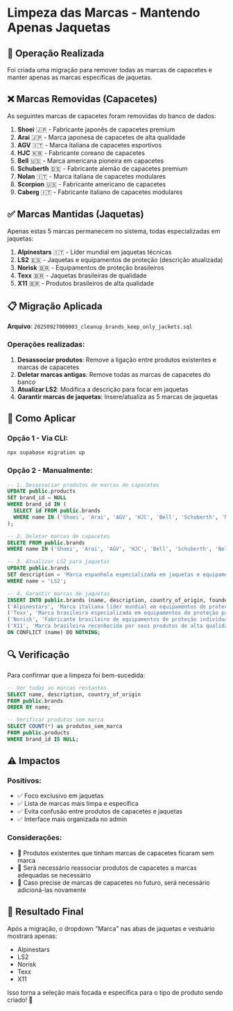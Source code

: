 # Limpeza das Marcas - Mantendo Apenas Jaquetas

## 🧹 Operação Realizada

Foi criada uma migração para remover todas as marcas de capacetes e manter apenas as marcas específicas de jaquetas.

## ❌ Marcas Removidas (Capacetes)

As seguintes marcas de capacetes foram removidas do banco de dados:

1. **Shoei** 🇯🇵 - Fabricante japonês de capacetes premium
2. **Arai** 🇯🇵 - Marca japonesa de capacetes de alta qualidade  
3. **AGV** 🇮🇹 - Marca italiana de capacetes esportivos
4. **HJC** 🇰🇷 - Fabricante coreano de capacetes
5. **Bell** 🇺🇸 - Marca americana pioneira em capacetes
6. **Schuberth** 🇩🇪 - Fabricante alemão de capacetes premium
7. **Nolan** 🇮🇹 - Marca italiana de capacetes modulares
8. **Scorpion** 🇺🇸 - Fabricante americano de capacetes
9. **Caberg** 🇮🇹 - Fabricante italiano de capacetes modulares

## ✅ Marcas Mantidas (Jaquetas)

Apenas estas 5 marcas permanecem no sistema, todas especializadas em jaquetas:

1. **Alpinestars** 🇮🇹 - Líder mundial em jaquetas técnicas
2. **LS2** 🇪🇸 - Jaquetas e equipamentos de proteção (descrição atualizada)
3. **Norisk** 🇧🇷 - Equipamentos de proteção brasileiros
4. **Texx** 🇧🇷 - Jaquetas brasileiras de qualidade
5. **X11** 🇧🇷 - Produtos brasileiros de alta qualidade

## 📋 Migração Aplicada

**Arquivo**: `20250927000003_cleanup_brands_keep_only_jackets.sql`

### Operações realizadas:

1. **Desassociar produtos**: Remove a ligação entre produtos existentes e marcas de capacetes
2. **Deletar marcas antigas**: Remove todas as marcas de capacetes do banco
3. **Atualizar LS2**: Modifica a descrição para focar em jaquetas
4. **Garantir marcas de jaquetas**: Insere/atualiza as 5 marcas de jaquetas

## 🔧 Como Aplicar

### Opção 1 - Via CLI:
```bash
npx supabase migration up
```

### Opção 2 - Manualmente:
```sql
-- 1. Desassociar produtos de marcas de capacetes
UPDATE public.products 
SET brand_id = NULL 
WHERE brand_id IN (
  SELECT id FROM public.brands 
  WHERE name IN ('Shoei', 'Arai', 'AGV', 'HJC', 'Bell', 'Schuberth', 'Nolan', 'Scorpion', 'Caberg')
);

-- 2. Deletar marcas de capacetes
DELETE FROM public.brands 
WHERE name IN ('Shoei', 'Arai', 'AGV', 'HJC', 'Bell', 'Schuberth', 'Nolan', 'Scorpion', 'Caberg');

-- 3. Atualizar LS2 para jaquetas
UPDATE public.brands 
SET description = 'Marca espanhola especializada em jaquetas e equipamentos de proteção para motociclistas'
WHERE name = 'LS2';

-- 4. Garantir marcas de jaquetas
INSERT INTO public.brands (name, description, country_of_origin, founded_year, is_active) VALUES
('Alpinestars', 'Marca italiana líder mundial em equipamentos de proteção para motociclismo', 'Itália', 1963, true),
('Texx', 'Marca brasileira especializada em equipamentos de proteção para motociclistas', 'Brasil', 1985, true),
('Norisk', 'Fabricante brasileiro de equipamentos de proteção individual', 'Brasil', 2010, true),
('X11', 'Marca brasileira reconhecida por seus produtos de alta qualidade para motociclistas', 'Brasil', 1995, true)
ON CONFLICT (name) DO NOTHING;
```

## 🔍 Verificação

Para confirmar que a limpeza foi bem-sucedida:

```sql
-- Ver todas as marcas restantes
SELECT name, description, country_of_origin 
FROM public.brands 
ORDER BY name;

-- Verificar produtos sem marca
SELECT COUNT(*) as produtos_sem_marca 
FROM public.products 
WHERE brand_id IS NULL;
```

## ⚠️ Impactos

### Positivos:
- ✅ Foco exclusivo em jaquetas
- ✅ Lista de marcas mais limpa e específica
- ✅ Evita confusão entre produtos de capacetes e jaquetas
- ✅ Interface mais organizada no admin

### Considerações:
- 🔄 Produtos existentes que tinham marcas de capacetes ficaram sem marca
- 🔄 Será necessário reassociar produtos de capacetes a marcas adequadas se necessário
- 🔄 Caso precise de marcas de capacetes no futuro, será necessário adicioná-las novamente

## 🎯 Resultado Final

Após a migração, o dropdown "Marca" nas abas de jaquetas e vestuário mostrará apenas:
- Alpinestars
- LS2  
- Norisk
- Texx
- X11

Isso torna a seleção mais focada e específica para o tipo de produto sendo criado! 🎯




